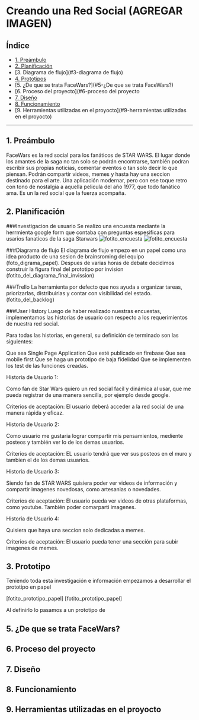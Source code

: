 # Creando una Red Social (AGREGAR IMAGEN)

## Índice

* [1. Preámbulo](#1-preámbulo)
* [2. Planificación](#2-planificación)
* [3. Diagrama de flujo](#3-diagrama de flujo)
* [4. Prototipos](#4-prototipos)
* [5. ¿De que se trata FaceWars?](#5-¿De que se trata FaceWars?)
* [6. Proceso del proyecto](#6-proceso del proyecto
* [7. Diseño](#7-diseño)
* [8. Funcionamiento](#8-funcionamiento)
* [9. Herramientas utilizadas en el proyocto](#9-herramientas utilizadas en el proyocto)

***

## 1. Preámbulo

FaceWars es la red social para los fanáticos de STAR WARS. El lugar donde los amantes de la saga no tan solo se podrán encontrarse, también podran escribir sus propias noticias, comentar eventos o tan solo decir lo que piensan. Podrán compartir videos, memes y hasta hay una seccion destinado para el arte. Una aplicación modernar, pero con ese toque retro con tono de nostalgia a aquella pelicula del año 1977, que todo fanático ama. Es un la red social que la fuerza acompaña.

## 2. Planificación

###Investigacion de usuario
Se realizo una encuesta mediante la herrmienta google form que contaba con preguntas espesificas para usarios fanaticos de la saga Starwars
![fotito_encuesta](/test/imagenes/preguntasform.png)
![fotito_encuesta](/test/imagenes/preguntasform1.png)

###Diagrama de flujo
El diagrama de flujo empezo en un papel como una idea producto de una sesion de brainsroming del equipo (foto_digrama_papel). Despues de varias horas de debate decidimos construir la figura final del prototipo por invision (fotito_del_diagrama_final_invission) 

###Trello
La herramienta por defecto que nos ayuda  a organizar tareas, priorizarlas, distribuirlas y contar con visibilidad del estado.
(fotito_del_backlog)

###User History
Luego de haber realizado nuestras encuestas, implementamos las historias de usuario con respecto a los requerimientos de nuestra red social.

Para todas las historias, en general, su definición de terminado son las siguientes:

Que sea Single Page Application
Que esté publicado en firebase
Que sea mobile first
Que se haga un prototipo de baja fidelidad
Que se implementen los test de las funciones creadas.

Historia de Usuario 1:

Como fan de Star Wars quiero un red social facil y dinámica al usar, que me pueda registrar de una manera sencilla, por ejemplo desde google.

Criterios de aceptación: El usuario deberá acceder a la red social de una manera rápida y eficaz.

Historia de Usuario 2:

Como usuario me gustaria lograr compartir mis pensamientos, mediente posteos y también ver lo de los demas usuarios.

Criterios de aceptación: EL usuario tendrá que ver sus posteos en el muro y tambien el de los demas usuarios.

Historia de Usuario 3:

Siendo fan de STAR WARS quisiera poder ver videos de información y compartir imagenes novedosas, como artesanias o novedades. 


Criterios de aceptación: El usuario pueda ver videos de otras plataformas, como youtube. También poder comarparti imagenes.

Historia de Usuario 4:

Quisiera que haya una seccion solo dedicadas a memes. 


Criterios de aceptación: El usuario pueda tener una sección para subir imagenes de memes.
  
## 3. Prototipo

Teniendo toda esta investigación e información empezamos a desarrollar el prototipo en papel 

[fotito_prototipo_papel]
[fotito_prototipo_papel]

Al definirlo lo pasamos a un prototipo de 





## 5. ¿De que se trata FaceWars?



## 6. Proceso del proyecto



## 7. Diseño



## 8. Funcionamiento



## 9. Herramientas utilizadas en el proyocto


